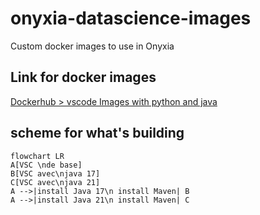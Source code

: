 # onyxia-datascience-images

Custom docker images to use in Onyxia

## Link for docker images

[Dockerhub > vscode Images with python and java](https://hub.docker.com/r/odysseu/onyxia-vscode-java/tags)

## scheme for what's building

```mermaid
flowchart LR
A[VSC \nde base]
B[VSC avec\njava 17]
C[VSC avec\njava 21]
A -->|install Java 17\n install Maven| B
A -->|install Java 21\n install Maven| C
```